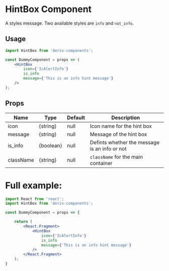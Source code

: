 # HintBox Component

A styles message. Two available styles are `info` and `not_info`.


## Usage

```jsx
import HintBox from 'deriv-components';

const DummyComponent = props => (
    <HintBox
        icon={'IcAlertInfo'}
        is_info
        message={'This is an info hint message'}
    />
);
```

## Props

| Name       | Type       | Default  | Description                                        |
| ---------- | ---------- | -------- | -------------------------------------------------- |
| icon       | {string}   | null     | Icon name for the hint box                         |
| message    | {string}   | null     | Message of the hint box                            |
| is_info    | {boolean}  | null     | Defints whether the message is an info or not      |
| className  | {string}   | null     | `className` for the main container                 |



# Full example:

```jsx
import React from 'react';
import HintBox from 'deriv-components';

const DummyComponent = props => {

    return (
        <React.Fragment>
            <HintBox
                icon={'IcAlertInfo'}
                is_info
                message={'This is an info hint message'}
            />
        </React.Fragment>
    );
}
```
